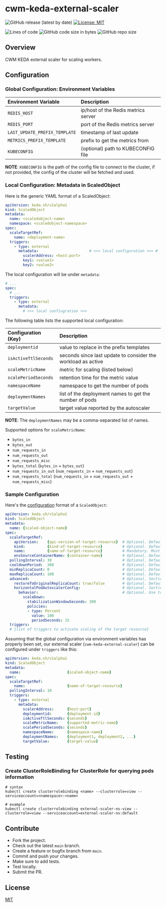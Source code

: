 # cwm-keda-external-scaler

![GitHub release (latest by date)](https://img.shields.io/github/v/release/iamAzeem/cwm-keda-external-scaler)
[![License: MIT](https://img.shields.io/badge/license-MIT-blue.svg)](https://github.com/iamAzeem/cwm-keda-external-scaler/blob/main/LICENSE)

![Lines of code](https://img.shields.io/tokei/lines/github/iamAzeem/cwm-keda-external-scaler?label=LOC)
![GitHub code size in bytes](https://img.shields.io/github/languages/code-size/iamAzeem/cwm-keda-external-scaler)
![GitHub repo size](https://img.shields.io/github/repo-size/iamAzeem/cwm-keda-external-scaler)

## Overview

CWM KEDA external scaler for scaling workers.

## Configuration

### Global Configuration: Environment Variables

| Environment Variable            | Description                           |
|:--------------------------------|:--------------------------------------|
| `REDIS_HOST`                    | ip/host of the Redis metrics server   |
| `REDIS_PORT`                    | port of the Redis metrics server      |
| `LAST_UPDATE_PREFIX_TEMPLATE`   | timestamp of last update              |
| `METRICS_PREFIX_TEMPLATE`       | prefix to get the metrics from        |
| `KUBECONFIG`                    | (optional) path to KUBECONFIG file    |

**NOTE**: `KUBECONFIG` is the path of the config file to connect to the cluster,
if not provided, the config of the cluster will be fetched and used.

### Local Configuration: Metadata in ScaledObject

Here is the generic YAML format of a ScaledObject:

```yaml
apiVersion: keda.sh/v1alpha1
kind: ScaledObject
metadata:
  name: <scaledobject-name>
  namespace: <scaledobject-namespace>
spec:
  scaleTargetRef:
    name: <deployment-name>
  triggers:
    - type: external
      metadata:                       # <<< local configuration >>> #
        scalerAddress: <host:port>
        key1: <value1>
        key2: <value2>
```

The local configuration will be under `metadata`:

```yaml
# ...
spec:
  # ...
  triggers:
    - type: external
      metadata:
        # <<< local confiugration >>>
```

The following table lists the supported local configuration:

| Configuration (Key)           | Description                           |
|:------------------------------|:--------------------------------------|
| `deploymentid`                | value to replace in the prefix templates |
| `isActiveTtlSeconds`          | seconds since last update to consider the workload as active |
| `scaleMetricName`             | metric for scaling (listed below)     |
| `scalePeriodSeconds`          | retention time for the metric value   |
| `namespaceName`               | namespace to get the number of pods   |
| `deploymentNames`             | list of the deployment names to get the number of pods |
| `targetValue`                 | target value reported by the autoscaler |

**NOTE**: The `deploymentNames` may be a comma-separated list of names.

Supported options for `scaleMetricName`:

- `bytes_in`
- `bytes_out`
- `num_requests_in`
- `num_requests_out`
- `num_requests_misc`
- `bytes_total` (`bytes_in` + `bytes_out`)
- `num_requests_in_out` (`num_requests_in` + `num_requests_out`)
- `num_requests_total` (`num_requests_in` + `num_requests_out` + `num_requests_misc`)

### Sample Configuration

Here's the
[configuration](https://keda.sh/docs/2.1/concepts/scaling-deployments/#scaledobject-spec)
format of a `ScaledObject`:

```yaml
apiVersion: keda.sh/v1alpha1
kind: ScaledObject
metadata:
  name: {scaled-object-name}
spec:
  scaleTargetRef:
    apiVersion:    {api-version-of-target-resource}  # Optional. Default: apps/v1
    kind:          {kind-of-target-resource}         # Optional. Default: Deployment
    name:          {name-of-target-resource}         # Mandatory. Must be in the same namespace as the ScaledObject
    envSourceContainerName: {container-name}         # Optional. Default: .spec.template.spec.containers[0]
  pollingInterval: 30                                # Optional. Default: 30 seconds
  cooldownPeriod:  300                               # Optional. Default: 300 seconds
  minReplicaCount: 0                                 # Optional. Default: 0
  maxReplicaCount: 100                               # Optional. Default: 100
  advanced:                                          # Optional. Section to specify advanced options
    restoreToOriginalReplicaCount: true/false        # Optional. Default: false
    horizontalPodAutoscalerConfig:                   # Optional. Section to specify HPA related options
      behavior:                                      # Optional. Use to modify HPA's scaling behavior
        scaleDown:
          stabilizationWindowSeconds: 300
          policies:
          - type: Percent
            value: 100
            periodSeconds: 15
  triggers:
  # {list of triggers to activate scaling of the target resource}
```

Assuming that the global configuration via environment variables has properly
been set, our external scaler (`cwm-keda-external-scaler`) can be configured
under `triggers` like this:

```yaml
apiVersion: keda.sh/v1alpha1
kind: ScaledObject
metadata:
  name:                     {scaled-object-name}
spec:
  scaleTargetRef:
    name:                   {name-of-target-resource}
  pollingInterval: 10
  triggers:
    - type: external
      metadata:
        scalerAddress:      {host:port}
        deploymentid:       {deployment-id}
        isActiveTtlSeconds: {seconds}
        scaleMetricName:    {supported-metric-name}
        scalePeriodSeconds: {seconds}
        namespaceName:      {namespace-name}
        deploymentNames:    {deployment1, deployment2, ...}
        targetValue:        {target-value}
```

## Testing

### Create ClusterRoleBinding for ClusterRole for querying pods information

```shell
# syntax
kubectl create clusterrolebinding <name> --clusterrole=view --serviceaccount=<namespace>:<name>

# example
kubectl create clusterrolebinding external-scaler-ns-view --clusterrole=view --serviceaccount=external-scaler-ns:default
```

## Contribute

- Fork the project.
- Check out the latest `main` branch.
- Create a feature or bugfix branch from `main`.
- Commit and push your changes.
- Make sure to add tests.
- Test locally.
- Submit the PR.

## License

[MIT](LICENSE)
